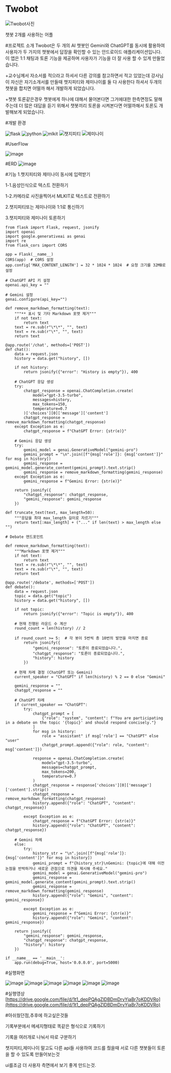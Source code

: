 # Twobot
![Twobot사진](https://github.com/user-attachments/assets/469c5af8-5662-49b4-aabe-3bf669b793db)


챗봇 2개를 사용하는 어플

#프로젝트 소개
Twobot은  두 개의 AI 챗봇인 Gemini와 ChatGPT를 동시에 활용하여 사용자가 두 가지의 챗봇에서 답장을 확인할 수 있는 안드로이드 애플리케이션입니다.
이 앱은 1:1 채팅과 토론 기능을 제공하며 사용자가 기능을 더 잘 사용 할 수 있게 만들었습니다.

+교수님께서 자소서를 적으라고 하셔서 다른 강의를 참고하면서 적고 있었는데 강사님이 자신은 자기소개서를 만들때 챗지피티와 제미나이를 둘 다 사용한다 하셔서 두개의 챗봇을 합치면 어떨까 해서 개발하게 되었습니다.

+챗봇 토론같은경우 챗봇에게 하나에 대해서 물어본다면 그거에대한 한측면정도 말해주는데 더 많은 대답을 듣기 위해서 챗봇끼리 토론을 시켜본다면 어떨까해서 토론도 개발해보게 되었습니다.

#개발 환경

![flask](https://github.com/user-attachments/assets/39f6f75e-db1d-4c09-8a51-cb341f001456)
![python](https://github.com/user-attachments/assets/18870185-7a88-4a3e-8c9b-bf1a0d085c28)
![mlkit](https://github.com/user-attachments/assets/c890c77b-3297-43ac-a973-f3791c339560)
![챗지피티](https://github.com/user-attachments/assets/74f9a609-921c-416e-9e2b-d2c8c2af0e7f)
![제미나이](https://github.com/user-attachments/assets/57b876a7-8ca9-4edb-8732-47a3583fe812)




#UserFlow


![image](https://github.com/user-attachments/assets/58faf73a-040e-4fdb-bdd8-ab2654437b3a)




#ERD
![image](https://github.com/user-attachments/assets/8ec9e99f-13ec-4248-9ce0-05a5353ec17a)

#기능
1.챗지피티와 제미나이 동시에 입력받기

1-1.음성인식으로 텍스트 전환하기

1-2.카메라로 사진을찍어서 MLKIT로 텍스트로 전환하기

2.챗지피티또는 제미나이와 1:1로 통신하기

3.챗지피티와 제미나이 토론하기


```
from flask import Flask, request, jsonify
import openai
import google.generativeai as genai
import re
from flask_cors import CORS

app = Flask(__name__)
CORS(app)  # CORS 설정
app.config['MAX_CONTENT_LENGTH'] = 32 * 1024 * 1024  # 요청 크기를 32MB로 설정

# ChatGPT API 키 설정
openai.api_key = ""

# Gemini 설정
genai.configure(api_key="")

def remove_markdown_formatting(text):
    """** 표시 및 기타 Markdown 포맷 제거"""
    if not text:
        return text
    text = re.sub(r"\*\*", "", text)
    text = re.sub(r"\*", "", text)
    return text

@app.route('/chat', methods=['POST'])
def chat():
    data = request.json
    history = data.get("history", [])

    if not history:
        return jsonify({"error": "History is empty"}), 400

    # ChatGPT 응답 생성
    try:
        chatgpt_response = openai.ChatCompletion.create(
            model="gpt-3.5-turbo",
            messages=history,
            max_tokens=150,
            temperature=0.7
        )['choices'][0]['message']['content']
        chatgpt_response = remove_markdown_formatting(chatgpt_response)
    except Exception as e:
        chatgpt_response = f"ChatGPT Error: {str(e)}"

    # Gemini 응답 생성
    try:
        gemini_model = genai.GenerativeModel("gemini-pro")
        gemini_prompt = "\n".join([f"{msg['role']}: {msg['content']}" for msg in history])
        gemini_response = gemini_model.generate_content(gemini_prompt).text.strip()
        gemini_response = remove_markdown_formatting(gemini_response)
    except Exception as e:
        gemini_response = f"Gemini Error: {str(e)}"

    return jsonify({
        "chatgpt_response": chatgpt_response,
        "gemini_response": gemini_response
    })

def truncate_text(text, max_length=50):
    """응답을 최대 max_length 길이로 자르기"""
    return text[:max_length] + ("..." if len(text) > max_length else "")

# Debate 엔드포인트

def remove_markdown_formatting(text):
    """Markdown 포맷 제거"""
    if not text:
        return text
    text = re.sub(r"\*\*", "", text)
    text = re.sub(r"\*", "", text)
    return text

@app.route('/debate', methods=['POST'])
def debate():
    data = request.json
    topic = data.get("topic")
    history = data.get("history", [])

    if not topic:
        return jsonify({"error": "Topic is empty"}), 400

    # 현재 진행된 라운드 수 계산
    round_count = len(history) // 2

    if round_count >= 5:  # 각 봇이 5번씩 총 10번의 발언을 마치면 종료
        return jsonify({
            "gemini_response": "토론이 종료되었습니다.",
            "chatgpt_response": "토론이 종료되었습니다.",
            "history": history
        })

    # 현재 차례 결정 (ChatGPT 또는 Gemini)
    current_speaker = "ChatGPT" if len(history) % 2 == 0 else "Gemini"

    gemini_response = ""
    chatgpt_response = ""

    # ChatGPT 차례
    if current_speaker == "ChatGPT":
        try:
            chatgpt_prompt = [
                {"role": "system", "content": f"You are participating in a debate on the topic '{topic}' and should respond concisely."}
            ]
            for msg in history:
                role = "assistant" if msg['role'] == "ChatGPT" else "user"
                chatgpt_prompt.append({"role": role, "content": msg['content']})

            response = openai.ChatCompletion.create(
                model="gpt-3.5-turbo",
                messages=chatgpt_prompt,
                max_tokens=200,
                temperature=0.7
            )
            chatgpt_response = response['choices'][0]['message']['content'].strip()
            chatgpt_response = remove_markdown_formatting(chatgpt_response)
            history.append({"role": "ChatGPT", "content": chatgpt_response})

        except Exception as e:
            chatgpt_response = f"ChatGPT Error: {str(e)}"
            history.append({"role": "ChatGPT", "content": chatgpt_response})

    # Gemini 차례
    else:
        try:
            history_str = "\n".join([f"{msg['role']}: {msg['content']}" for msg in history])
            gemini_prompt = f"{history_str}\nGemini: {topic}에 대해 이전 논점을 반박하거나 새로운 관점으로 의견을 제시해 주세요."
            gemini_model = genai.GenerativeModel("gemini-pro")
            gemini_response = gemini_model.generate_content(gemini_prompt).text.strip()
            gemini_response = remove_markdown_formatting(gemini_response)
            history.append({"role": "Gemini", "content": gemini_response})

        except Exception as e:
            gemini_response = f"Gemini Error: {str(e)}"
            history.append({"role": "Gemini", "content": gemini_response})

    return jsonify({
        "gemini_response": gemini_response,
        "chatgpt_response": chatgpt_response,
        "history": history
    })

if __name__ == '__main__':
    app.run(debug=True, host='0.0.0.0', port=5000)

```


#실행화면


![image](https://github.com/user-attachments/assets/b3aa440d-9429-4955-8299-78a0271c23ee)
![image](https://github.com/user-attachments/assets/5946c0b8-2330-4033-8560-719a52659a31)
![image](https://github.com/user-attachments/assets/58db15d5-03d8-40f5-a04f-f4513f3c678c)
![image](https://github.com/user-attachments/assets/36c18912-9039-44be-88ca-12c07f974f9c)
![image](https://github.com/user-attachments/assets/f8f2a6ea-89fb-437f-8c45-d4ab7e455714)
![image](https://github.com/user-attachments/assets/97e925d6-0747-414e-91e5-282a7cb78f1e)










#실행영상
[https://drive.google.com/file/d/1t1_depPQAgZlDBDmDrvYjaBr7oKDDVRo](https://drive.google.com/file/d/1t1_depPQAgZlDBDmDrvYjaBr7oKDDVRo)




#아쉬웠던점,추후에 하고싶은것들

기록부분에서 메세지형태로 똑같은 형식으로 기록하기

기록을 여러개로 나눠서 따로 구분하기

챗지피티,제미나이 말고도 다른 api들 사용하여 코드를 줬을때 서로 다른 챗봇들이 토론을 할 수 있도록 만들어보는것

ui를조금 더 사용자 측면에서 보기 좋게 만드는것.


